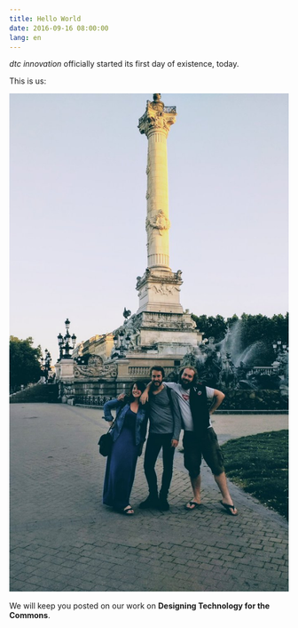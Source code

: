 ```yaml
---
title: Hello World
date: 2016-09-16 08:00:00
lang: en
---
```


_dtc innovation_ officially started its first day of existence, today.

<!--more-->

This is us:

![They embrace the risk of freedom.](/images/posts/team-dtc.jpg)

We will keep you posted on our work on **Designing Technology for the Commons**.
